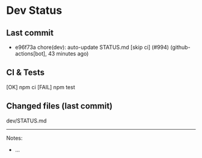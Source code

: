 # Dev Status

## Last commit
- e96f73a chore(dev): auto-update STATUS.md [skip ci] (#994) (github-actions[bot], 43 minutes ago)
## CI & Tests
[OK] npm ci
[FAIL] npm test

## Changed files (last commit)
dev/STATUS.md

---
Notes:
- ...
